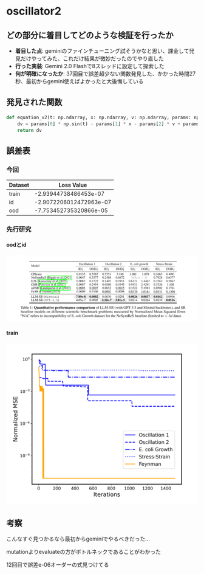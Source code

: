 # oscillator2

## どの部分に着目してどのような検証を行ったか

* **着目した点**: geminiのファインチューニング試そうかなと思い、課金して発見だけやってみた、これだけ結果が微妙だったのでやり直した
* **行った実装**: Gemini 2.0 Flashで8スレッドに設定して探索した
* **何が明確になったか**: 37回目で誤差超少ない関数発見した、かかった時間27秒、最初からgemini使えばよかったと大後悔している

## 発見された関数
```python
def equation_v2(t: np.ndarray, x: np.ndarray, v: np.ndarray, params: np.ndarray) -> np.ndarray:
    dv = params[0] * np.sin(t) - params[1] * x - params[2] * v + params[3] * x**2 - params[4] * v**3 + params[5] * np.sin(params[6] * t) - params[7] * x * v + params[8] * np.cos(params[9] * t)
    return dv
```

## 誤差表

### 今回
| Dataset | Loss Value                |
|---------|---------------------------|
| train   | -2.93944738486453e-07     |
| id      | -2.9072206012472963e-07   |
| ood     | -7.753452735320866e-05    |

### 先行研究
#### oodとid
![alt text](oodとidの誤差表.png)
#### train
![alt text](探索中の誤差の遷移.png)

## 考察
こんなすぐ見つかるなら最初からgeminiでやるべきだった...

mutationよりevaluateの方がボトルネックであることがわかった

12回目で誤差e-06オーダーの式見つけてる

